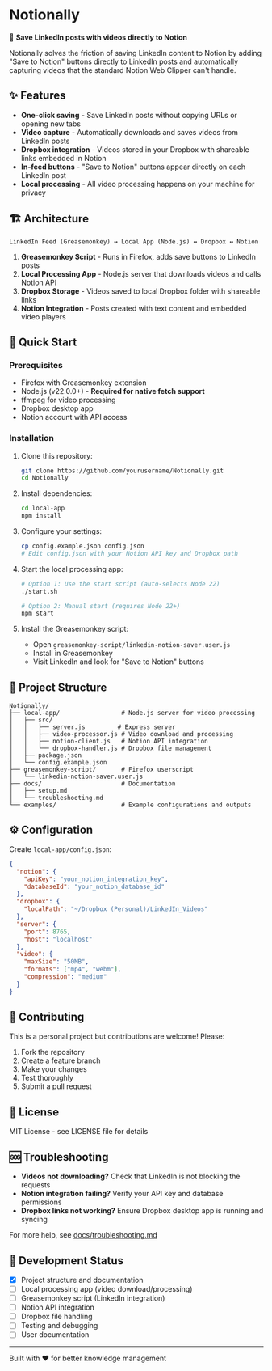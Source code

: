 # Notionally

🎯 **Save LinkedIn posts with videos directly to Notion**

Notionally solves the friction of saving LinkedIn content to Notion by adding "Save to Notion" buttons directly to LinkedIn posts and automatically capturing videos that the standard Notion Web Clipper can't handle.

## ✨ Features

- **One-click saving** - Save LinkedIn posts without copying URLs or opening new tabs
- **Video capture** - Automatically downloads and saves videos from LinkedIn posts
- **Dropbox integration** - Videos stored in your Dropbox with shareable links embedded in Notion
- **In-feed buttons** - "Save to Notion" buttons appear directly on each LinkedIn post
- **Local processing** - All video processing happens on your machine for privacy

## 🏗️ Architecture

```
LinkedIn Feed (Greasemonkey) ↔ Local App (Node.js) ↔ Dropbox ↔ Notion
```

1. **Greasemonkey Script** - Runs in Firefox, adds save buttons to LinkedIn posts
2. **Local Processing App** - Node.js server that downloads videos and calls Notion API
3. **Dropbox Storage** - Videos saved to local Dropbox folder with shareable links
4. **Notion Integration** - Posts created with text content and embedded video players

## 🚀 Quick Start

### Prerequisites

- Firefox with Greasemonkey extension
- Node.js (v22.0.0+) - **Required for native fetch support**
- ffmpeg for video processing
- Dropbox desktop app
- Notion account with API access

### Installation

1. Clone this repository:
   ```bash
   git clone https://github.com/yourusername/Notionally.git
   cd Notionally
   ```

2. Install dependencies:
   ```bash
   cd local-app
   npm install
   ```

3. Configure your settings:
   ```bash
   cp config.example.json config.json
   # Edit config.json with your Notion API key and Dropbox path
   ```

4. Start the local processing app:
   ```bash
   # Option 1: Use the start script (auto-selects Node 22)
   ./start.sh
   
   # Option 2: Manual start (requires Node 22+)
   npm start
   ```

5. Install the Greasemonkey script:
   - Open `greasemonkey-script/linkedin-notion-saver.user.js`
   - Install in Greasemonkey
   - Visit LinkedIn and look for "Save to Notion" buttons

## 📁 Project Structure

```
Notionally/
├── local-app/                 # Node.js server for video processing
│   ├── src/
│   │   ├── server.js         # Express server
│   │   ├── video-processor.js # Video download and processing
│   │   ├── notion-client.js   # Notion API integration
│   │   └── dropbox-handler.js # Dropbox file management
│   ├── package.json
│   └── config.example.json
├── greasemonkey-script/       # Firefox userscript
│   └── linkedin-notion-saver.user.js
├── docs/                      # Documentation
│   ├── setup.md
│   └── troubleshooting.md
└── examples/                  # Example configurations and outputs
```

## ⚙️ Configuration

Create `local-app/config.json`:

```json
{
  "notion": {
    "apiKey": "your_notion_integration_key",
    "databaseId": "your_notion_database_id"
  },
  "dropbox": {
    "localPath": "~/Dropbox (Personal)/LinkedIn_Videos"
  },
  "server": {
    "port": 8765,
    "host": "localhost"
  },
  "video": {
    "maxSize": "50MB",
    "formats": ["mp4", "webm"],
    "compression": "medium"
  }
}
```

## 🤝 Contributing

This is a personal project but contributions are welcome! Please:

1. Fork the repository
2. Create a feature branch
3. Make your changes
4. Test thoroughly
5. Submit a pull request

## 📝 License

MIT License - see LICENSE file for details

## 🆘 Troubleshooting

- **Videos not downloading?** Check that LinkedIn is not blocking the requests
- **Notion integration failing?** Verify your API key and database permissions
- **Dropbox links not working?** Ensure Dropbox desktop app is running and syncing

For more help, see [docs/troubleshooting.md](docs/troubleshooting.md)

## 🚧 Development Status

- [x] Project structure and documentation
- [ ] Local processing app (video download/processing)
- [ ] Greasemonkey script (LinkedIn integration)
- [ ] Notion API integration
- [ ] Dropbox file handling
- [ ] Testing and debugging
- [ ] User documentation

---

Built with ❤️ for better knowledge management
